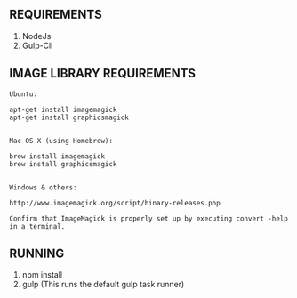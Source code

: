 REQUIREMENTS
------------

1. NodeJs
2. Gulp-Cli

IMAGE LIBRARY REQUIREMENTS
--------------------------
    Ubuntu:

    apt-get install imagemagick
    apt-get install graphicsmagick


    Mac OS X (using Homebrew):

    brew install imagemagick
    brew install graphicsmagick


    Windows & others:

    http://www.imagemagick.org/script/binary-releases.php

    Confirm that ImageMagick is properly set up by executing convert -help in a terminal.

RUNNING
--------
1. npm install
2. gulp (This runs the default gulp task runner)